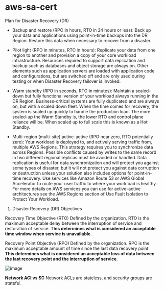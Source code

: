 # aws-sa-cert
Plan for Disaster Recovery (DR)

- Backup and restore (RPO in hours, RTO in 24 hours or less): Back up your data and applications using point-in-time backups into the DR Region. Restore this data when necessary to recover from a disaster.

- Pilot light (RPO in minutes, RTO in hours): Replicate your data from one region to another and provision a copy of your core workload infrastructure. Resources required to support data replication and backup such as databases and object storage are always on. Other elements such as application servers are loaded with application code and configurations, but are switched off and are only used during testing or when Disaster Recovery failover is invoked.

- Warm standby (RPO in seconds, RTO in minutes): Maintain a scaled-down but fully functional version of your workload always running in the DR Region. Business-critical systems are fully duplicated and are always on, but with a scaled down fleet. When the time comes for recovery, the system is scaled up quickly to handle the production load. The more scaled-up the Warm Standby is, the lower RTO and control plane reliance will be. When scaled up to full scale this is known as a Hot Standby.

- Multi-region (multi-site) active-active (RPO near zero, RTO potentially zero): Your workload is deployed to, and actively serving traffic from, multiple AWS Regions. This strategy requires you to synchronize data across Regions. Possible conflicts caused by writes to the same record in two different regional replicas must be avoided or handled. Data replication is useful for data synchronization and will protect you against some types of disaster, but it will not protect you against data corruption or destruction unless your solution also includes options for point-in-time recovery. Use services like Amazon Route 53 or AWS Global Accelerator to route your user traffic to where your workload is healthy. For more details on AWS services you can use for active-active architectures see the AWS Regions section of Use Fault Isolation to Protect Your Workload.

1. Disaster Recovery (DR) Objectives


Recovery Time Objective (RTO) Defined by the organization. RTO is the maximum acceptable delay between the interruption of service and restoration of service. **This determines what is considered an acceptable time window when service is unavailable**.

Recovery Point Objective (RPO) Defined by the organization. RPO is the maximum acceptable amount of time since the last data recovery point. **This determines what is considered an acceptable loss of data between the last recovery point and the interruption of service**.

![image](https://user-images.githubusercontent.com/53068248/149376946-b3a74f97-1c6b-40d2-b05b-e28589d15c5b.png)

**Network ACl vs SG**
Network ACLs are stateless, and security groups are stateful.
